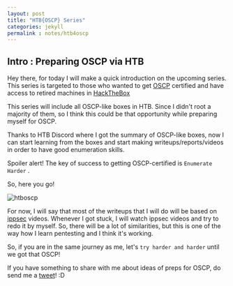 ```yaml
---
layout: post
title: "HTB{OSCP} Series"
categories: jekyll
permalink : notes/htb4oscp
---
```


## Intro : Preparing OSCP via HTB

Hey there, for today I will make a quick introduction on the upcoming series. This series is targeted to those who wanted to get [OSCP](https://www.offensive-security.com/information-security-certifications/oscp-offensive-security-certified-professional/) certified and have access to retired machines in [HackTheBox](https://www.hackthebox.eu/home/machines/retired)

This series will include all OSCP-like boxes in HTB. Since I didn't root a majority of them, so I think this could be that opportunity while preparing myself for OSCP.

Thanks to HTB Discord where I got the summary of OSCP-like boxes, now I can start learning from the boxes and start making writeups/reports/videos in order to have good enumeration skills.

Spoiler alert! The key of success to getting OSCP-certified is `Enumerate Harder` .

So, here you go!

![htboscp](/musubi/assets/htboscp/summary.jpg)

For now, I will say that most of the writeups that I will do will be based on [ippsec](https://www.youtube.com/channel/UCa6eh7gCkpPo5XXUDfygQQA) videos. Whenever I got stuck, I will watch ippsec videos and try to redo it by myself. So, there will be a lot of similarities, but this is one of the way how I learn pentesting and I think it's working.

So, if you are in the same journey as me, let's `try harder and harder` until we got that OSCP!

If you have something to share with me about ideas of preps for OSCP, do send me a [tweet](https://twitter.com/yunaranyancat)! :D
